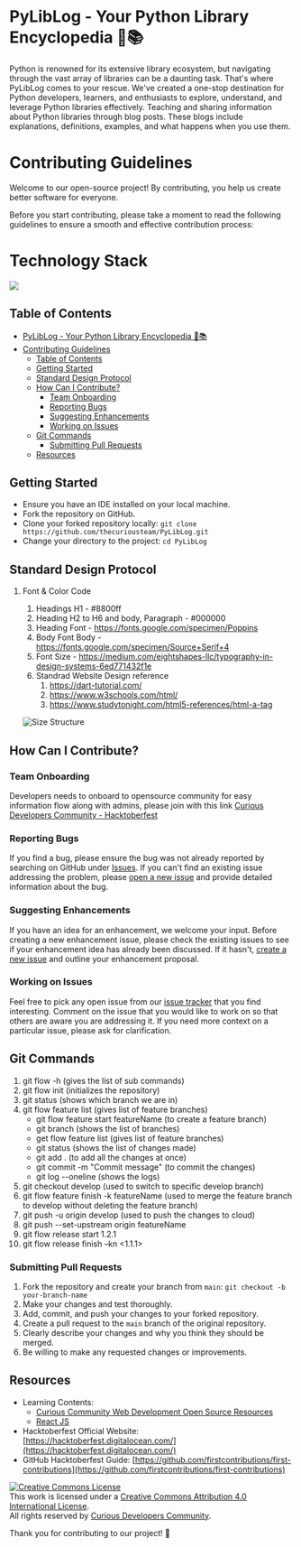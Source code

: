 # PyLibLog - Your Python Library Encyclopedia 🐍📚
Python is renowned for its extensive library ecosystem, but navigating through the vast array of libraries can be a daunting task. That's where PyLibLog comes to your rescue. We've created a one-stop destination for Python developers, learners, and enthusiasts to explore, understand, and leverage Python libraries effectively.
Teaching and sharing information about Python libraries through blog posts. These blogs include explanations, definitions, examples, and what happens when you use them.
</br>

# Contributing Guidelines

Welcome to our open-source project! By contributing, you help us create better software for everyone.

Before you start contributing, please take a moment to read the following guidelines to ensure a smooth and effective contribution process:

<h1 align = "left"> Technology Stack </h1>
<p align="left">
  <a href="https://skillicons.dev">
    <img src="https://skillicons.dev/icons?i=git,html,css,react" />
  </a>
</p>

## Table of Contents

- [PyLibLog - Your Python Library Encyclopedia 🐍📚](#pyliblog---your-python-library-encyclopedia-)
- [Contributing Guidelines](#contributing-guidelines)
  - [Table of Contents](#table-of-contents)
  - [Getting Started](#getting-started)
  - [Standard Design Protocol](#standard-design-protocol)
  - [How Can I Contribute?](#how-can-i-contribute)
    - [Team Onboarding](#team-onboarding)
    - [Reporting Bugs](#reporting-bugs)
    - [Suggesting Enhancements](#suggesting-enhancements)
    - [Working on Issues](#working-on-issues)
  - [Git Commands](#git-commands)
    - [Submitting Pull Requests](#submitting-pull-requests)
  - [Resources](#resources)

## Getting Started

- Ensure you have an IDE installed on your local machine.
- Fork the repository on GitHub.
- Clone your forked repository locally: `git clone https://github.com/thecuriousteam/PyLibLog.git`
- Change your directory to the project: `cd PyLibLog`


## Standard Design Protocol
1. Font & Color Code
   1. Headings H1 - #8800ff
   2. Heading H2 to H6 and body, Paragraph - #000000
   3. Heading Font - https://fonts.google.com/specimen/Poppins
   4. Body Font Body -  https://fonts.google.com/specimen/Source+Serif+4
   5. Font Size - https://medium.com/eightshapes-llc/typography-in-design-systems-6ed771432f1e
   6. Standrad Website Design reference
      1. https://dart-tutorial.com/
      2. https://www.w3schools.com/html/
      3. https://www.studytonight.com/html5-references/html-a-tag

    ![Size Structure ](https://miro.medium.com/v2/resize:fit:828/format:webp/1*2av-i7NsHMvkhkyElFHQxg.png)

## How Can I Contribute?

### Team Onboarding
Developers needs to onboard to opensource community for easy information flow along with admins, please join with this link  [Curious Developers Community - Hacktoberfest ](https://chat.whatsapp.com/HNu3VaLPK3z3yt3JFUs7D7)</br>

### Reporting Bugs

If you find a bug, please ensure the bug was not already reported by searching on GitHub under [Issues](https://github.com/thecuriousteam/PyLibLog/issues). If you can't find an existing issue addressing the problem, please [open a new issue](https://github.com/thecuriousteam/PyLibLog/issues/new) and provide detailed information about the bug.

### Suggesting Enhancements

If you have an idea for an enhancement, we welcome your input. Before creating a new enhancement issue, please check the existing issues to see if your enhancement idea has already been discussed. If it hasn't, [create a new issue](https://github.com/thecuriousteam/PyLibLog/issues/new) and outline your enhancement proposal.

### Working on Issues

Feel free to pick any open issue from our [issue tracker](https://github.com/thecuriousteam/PyLibLog/issues) that you find interesting. Comment on the issue that you would like to work on so that others are aware you are addressing it. If you need more context on a particular issue, please ask for clarification.

## Git Commands

1. git flow -h (gives the list of sub commands)
2. git flow init (initializes the repository)
3. git status (shows which branch we are in)
4. git flow feature list (gives list of feature branches)
   - git flow feature start featureName (to create a feature branch)
   -  git branch (shows the list of branches)
   - get flow feature list (gives list of feature branches)
   -  git status (shows the list of changes made)
   - git add . (to add all the changes at once)
   - git commit -m "Commit message" (to commit the changes)
   -  git log --oneline (shows the logs)
5.  git checkout develop (used to switch to specific develop branch)
6.  git flow feature finish -k featureName (used to merge the feature branch to develop without deleting the feature branch)
7.  git push -u origin develop (used to push the changes to cloud)
8.  git push --set-upstream origin featureName
9.  git flow release start 1.2.1
10. git flow release finish –kn <1.1.1>

### Submitting Pull Requests

1. Fork the repository and create your branch from `main`: `git checkout -b your-branch-name`
2. Make your changes and test thoroughly.
3. Add, commit, and push your changes to your forked repository.
4. Create a pull request to the `main` branch of the original repository.
5. Clearly describe your changes and why you think they should be merged.
6. Be willing to make any requested changes or improvements.

## Resources
- Learning Contents:
  - [Curious Community Web Development Open Source Resources](https://drive.google.com/drive/folders/1K3FKSM3hu5IS3gOv0aFtQ4wEwStKhoXQ?usp=sharing)
  - [React JS](https://drive.google.com/drive/folders/1G0TJMZ4P-UAiwSG0ijgkND-gkEOB95-I?usp=drive_link)
- Hacktoberfest Official Website: [https://hacktoberfest.digitalocean.com/](https://hacktoberfest.digitalocean.com/)</br>
- GitHub Hacktoberfest Guide: [https://github.com/firstcontributions/first-contributions](https://github.com/firstcontributions/first-contributions)</br>

<a rel="license" href="http://creativecommons.org/licenses/by/4.0/"><img alt="Creative Commons License" style="border-width:0" src="https://i.creativecommons.org/l/by/4.0/80x15.png" />
</a><br />This work is licensed under a <a rel="license" href="http://creativecommons.org/licenses/by/4.0/">Creative Commons Attribution 4.0 International License</a>.
</br>
All rights reserved by <a rel="license" href="https://curiousdevelopers.in/">Curious Developers Community</a>.

Thank you for contributing to our project! 🚀

